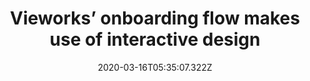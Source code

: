 ﻿---
title: "Vieworks’ onboarding flow makes use of interactive design"
description: "Upon starting with Vieworks, users are prompted with a product tour/walkthrough that highlights the relevant areas of the screen and gets the users to interact with the tool."
popupImage: "/assets/onboardings/vieworks-onboarding-flow.gif"
popupImageAlt: Vieworks product tour/walkthrough
date: "2020-03-16T05:35:07.322Z"
category: 2
product: 1
bullets:
    - title: "✅ <b>Interactive</b> : Vieworks’ product tour doesn’t just show you around but gets you to do necessary tasks while you are at it, like entering your company name.<br>
                ✅ <b>Progress bar</b> : Vieworks uses one of the best types of progress bars with not only a progress marker that indicates the nine tooltips to come but also a horizontal progress bar that is subtle and cool.<br>
                ✅ <b>Great highlighting</b> : Vieworks uses just the appropriate amount of highlighting by darkening the background to make users see the relevant parts of the screen.<br>"
    
---